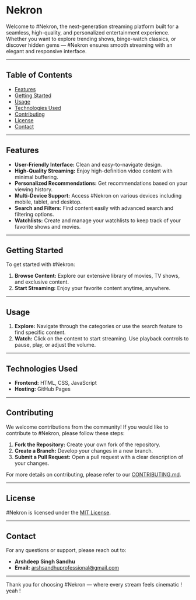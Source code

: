 # Nekron

Welcome to #Nekron, the next-generation streaming platform built for a seamless, high-quality, and personalized entertainment experience.
Whether you want to explore trending shows, binge-watch classics, or discover hidden gems — #Nekron ensures smooth streaming with an elegant and responsive interface.

---

## Table of Contents

- [Features](#features)
- [Getting Started](#getting-started)
- [Usage](#usage)
- [Technologies Used](#technologies-used)
- [Contributing](#contributing)
- [License](#license)
- [Contact](#contact)

---

## Features

- **User-Friendly Interface:** Clean and easy-to-navigate design.
- **High-Quality Streaming:** Enjoy high-definition video content with minimal buffering.
- **Personalized Recommendations:** Get recommendations based on your viewing history.
- **Multi-Device Support:** Access #Nekron on various devices including mobile, tablet, and desktop.
- **Search and Filters:** Find content easily with advanced search and filtering options.
- **Watchlists:** Create and manage your watchlists to keep track of your favorite shows and movies.

---

## Getting Started

To get started with #Nekron:


1. **Browse Content:** Explore our extensive library of movies, TV shows, and exclusive content.
2. **Start Streaming:** Enjoy your favorite content anytime, anywhere.

---

## Usage

1. **Explore:** Navigate through the categories or use the search feature to find specific content.
2. **Watch:** Click on the content to start streaming. Use playback controls to pause, play, or adjust the volume.


---

## Technologies Used

- **Frontend:** HTML, CSS, JavaScript
- **Hosting:** GitHub Pages

---

## Contributing

We welcome contributions from the community! If you would like to contribute to #Nekron, please follow these steps:

1. **Fork the Repository:** Create your own fork of the repository.
2. **Create a Branch:** Develop your changes in a new branch.
3. **Submit a Pull Request:** Open a pull request with a clear description of your changes.

For more details on contributing, please refer to our [CONTRIBUTING.md](CONTRIBUTING.md).

---

## License

#Nekron is licensed under the [MIT License](LICENSE).

---

## Contact

For any questions or support, please reach out to:

- **Arshdeep Singh Sandhu**  
- **Email:** arshsandhuprofessional@gmail.com 

---

Thank you for choosing #Nekron — where every stream feels cinematic ! yeah !
